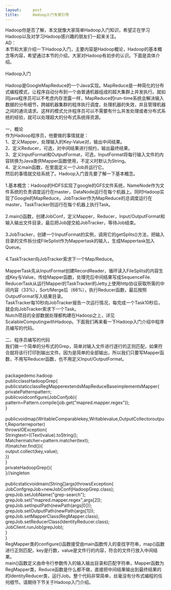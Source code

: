 ```yaml
---
layout:     post
title:      Hadoop入门专家引导
---
```

<div id="article_content" class="article_content clearfix csdn-tracking-statistics" data-pid="blog" data-mod="popu_307" data-dsm="post">
								            <link rel="stylesheet" href="https://csdnimg.cn/release/phoenix/template/css/ck_htmledit_views-f76675cdea.css">
						<div class="htmledit_views" id="content_views">
                Hadoop你是否了解，本文就像大家简单Hadoop入门知识，希望正在学习Hadoop以及对学习Hadoop感兴趣的朋友们一起来关注。<br>AD：<br>本节和大家介绍一下Hadoop入门，主要内容是Hadoop概论，Hadoop的基本概念等内容，希望通过本节的介绍，大家对Hadoop有初步的认识。下面是具体介绍。<br><br>Hadoop入门<br><br>Hadoop是GoogleMapReduce的一个Java实现。MapReduce是一种简化的分布式编程模式，让程序自动分布到一个由普通机器组成的超大集群上并发执行。就如同java程序员可以不考虑内存泄露一样，MapReduce的run-time系统会解决输入数据的分布细节，跨越机器集群的程序执行调度，处理机器的失效，并且管理机器之间的通讯请求。这样的模式允许程序员可以不需要有什么并发处理或者分布式系统的经验，就可以处理超大的分布式系统得资源。<br><br>一、概论<br>作为Hadoop程序员，他要做的事情就是：<br>1、定义Mapper，处理输入的Key-Value对，输出中间结果。<br>2、定义Reducer，可选，对中间结果进行规约，输出最终结果。<br>3、定义InputFormat和OutputFormat，可选，InputFormat将每行输入文件的内容转换为Java类供Mapper函数使用，不定义时默认为String。<br>4、定义main函数，在里面定义一个Job并运行它。<br>然后的事情就交给系统了。Hadoop入门首先要了解一下基本概念。<br><br>1.基本概念：Hadoop的HDFS实现了google的GFS文件系统，NameNode作为文件系统的负责调度运行在master，DataNode运行在每个机器上。同时Hadoop实现了Google的MapReduce，JobTracker作为MapReduce的总调度运行在master，TaskTracker则运行在每个机器上执行Task。<br><br>2.main()函数，创建JobConf，定义Mapper，Reducer，Input/OutputFormat和输入输出文件目录，最后把Job提交給JobTracker，等待Job结束。<br><br>3.JobTracker，创建一个InputFormat的实例，调用它的getSplits()方法，把输入目录的文件拆分成FileSplist作为Mappertask的输入，生成Mappertask加入Queue。<br><br>4.TaskTracker向JobTracker索求下一个Map/Reduce。<br><br>MapperTask先从InputFormat创建RecordReader，循环读入FileSplits的内容生成Key与Value，传给Mapper函数，处理完后中间结果写成SequenceFile.<br>ReducerTask从运行Mapper的TaskTracker的Jetty上使用http协议获取所需的中间内容（33%），Sort/Merge后（66%），执行Reducer函数，最后按照OutputFormat写入结果目录。<br>TaskTracker每10秒向JobTracker报告一次运行情况，每完成一个Task10秒后，就会向JobTracker索求下一个Task。<br>Nutch项目的全部数据处理都构建在Hadoop之上，详见ScalableComputingwithHadoop。下面我们再来看一下Hadoop入门介绍中程序员编写的代码。<br><br>二、程序员编写的代码<br>我们做一个简单的分布式的Grep，简单对输入文件进行逐行的正则匹配，如果符合就将该行打印到输出文件。因为是简单的全部输出，所以我们只要写Mapper函数，不用写Reducer函数，也不用定义Input/OutputFormat。<br><br><br>packagedemo.hadoop  <br>publicclassHadoopGrep{  <br>publicstaticclassRegMapperextendsMapReduceBaseimplementsMapper{  <br>privatePatternpattern;  <br>publicvoidconfigure(JobConfjob){  <br>pattern=Pattern.compile(job.get("mapred.mapper.regex"));  <br>}  <br><br>publicvoidmap(WritableComparablekey,Writablevalue,OutputCollectoroutput,Reporterreporter)  <br>throwsIOException{  <br>Stringtext=((Text)value).toString();  <br>Matchermatcher=pattern.matcher(text);  <br>if(matcher.find()){  <br>output.collect(key,value);  <br>}}  <br>}  <br>privateHadoopGrep(){  <br>}//singleton  <br><br>publicstaticvoidmain(String[]args)throwsException{  <br>JobConfgrepJob=newJobConf(HadoopGrep.class);  <br>grepJob.setJobName("grep-search");  <br>grepJob.set("mapred.mapper.regex",args[2]);  <br>grepJob.setInputPath(newPath(args[0]));  <br>grepJob.setOutputPath(newPath(args[1]));  <br>grepJob.setMapperClass(RegMapper.class);  <br>grepJob.setReducerClass(IdentityReducer.class);  <br>JobClient.runJob(grepJob);  <br>}  <br>} <br>RegMapper类的configure()函数接受由main函数传入的查找字符串，map()函数进行正则匹配，key是行数，value是文件行的内容，符合的文件行放入中间结果。<br>main()函数定义由命令行参数传入的输入输出目录和匹配字符串，Mapper函数为RegMapper类，Reduce函数是什么都不做，直接把中间结果输出到最终结果的的IdentityReducer类，运行Job。整个代码非常简单，丝毫没有分布式编程的任何细节。请期待下节关于Hadoop入门介绍。            </div>
                </div>